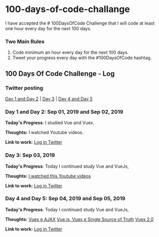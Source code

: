# 100-days-of-code-challange
I have accepted the # 100DaysOfCode Challenge that I will code at least one hour every day for the next 100 days.

### Two Main Rules
1.  Code minimum an hour every day for the next 100 days.
2.  Tweet your progress every day with the #100DaysOfCode hashtag.

## 100 Days Of Code Challenge - Log

### Twitter posting
[Day 1 and Day 2](https://twitter.com/FabioVanderlei/status/1168377422275891201) | [Day 3](https://twitter.com/FabioVanderlei/status/1168984980661395457) | [Day 4 and Day 5](https://twitter.com/FabioVanderlei/status/1169987496517746690)


### Day 1 and Day 2: Sep 01, 2019 and Sep 02, 2019
**Today's Progress**: I studied Vue and Vuex.

**Thoughts:** I watched Youtube videos.

**Link to work:** [Log in Twitter](https://twitter.com/FabioVanderlei/status/1168377422275891201)
 
### Day 3: Sep 03, 2019
**Today's Progress**: Today I continued study Vue and VueJs,

**Thoughts:** [I watched this Youtube videos](https://www.youtube.com/watch?v=BT1kKaZwPRs&list=PLFJmwzuHdBRTN93itG0UiZpqs8ZnBSeEF&index=3)

**Link to work:** [Log in Twitter](https://twitter.com/FabioVanderlei/status/1168984980661395457)

### Day 4 and Day 5: Sep 04, 2019 and Sep 05, 2019
**Today's Progress**: Today I continued study Vue and VueJs,

**Thoughts:** [Vuex e AJAX](https://www.youtube.com/watch?v=Fn6pB3sYhn4&list=PLFJmwzuHdBRTN93itG0UiZpqs8ZnBSeEF&index=1)
[Vue.js, Vuex e Single Source of Truth](https://www.youtube.com/watch?v=QIGFxhUQ_VM&list=PLFJmwzuHdBRTN93itG0UiZpqs8ZnBSeEF&index=2)
[Vuex 2.0](https://www.youtube.com/watch?v=BT1kKaZwPRs&list=PLFJmwzuHdBRTN93itG0UiZpqs8ZnBSeEF&index=3)

**Link to work:** [Log in Twitter](https://twitter.com/FabioVanderlei/status/1169987496517746690)

